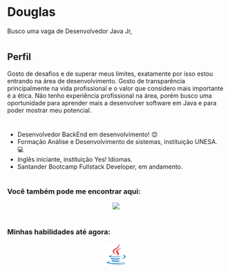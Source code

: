 # Douglas

Busco uma vaga de Desenvolvedor Java Jr, 
#

## Perfil

Gosto de desafios e de superar meus limites, exatamente por isso estou
entrando na área de desenvolvimento. Gosto de transparência
principalmente na vida profissional e o valor que considero mais
importante é a ética. Não tenho experiência profissional na área, porém
busco uma oportunidade para aprender mais a desenvolver software em
Java e para poder mostrar meu potencial.

#

- Desenvolvedor BackEnd em desenvolvimento! 😊 
- Formação Análise e Desenvolvimento de sistemas, instituição UNESA. 💻
- Inglês iniciante, instituição Yes! Idiomas.
- Santander Bootcamp Fullstack Developer, em andamento.

#
### Você também pode me encontrar aqui:

<div align="center">  
  <a href="https://www.linkedin.com/in/dgmariano/"><img src="https://img.shields.io/badge/-LinkedIn-%230077B5?style=for-the-badge&logo=linkedin&logoColor=white" target="_blank"></a>
  
</div>

#

### Minhas habilidades até agora:
<div align="center">
  <img align="center" alt="JAVA" height="50" width="60" src="https://raw.githubusercontent.com/devicons/devicon/master/icons/java/java-original.svg">
</div>


